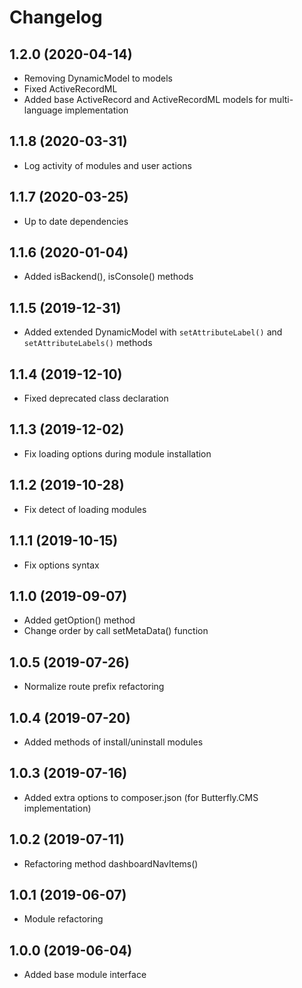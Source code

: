 Changelog
=========

## 1.2.0 (2020-04-14)
 * Removing DynamicModel to models
 * Fixed ActiveRecordML
 * Added base ActiveRecord and ActiveRecordML models for multi-language implementation
 
## 1.1.8 (2020-03-31)
 * Log activity of modules and user actions
 
## 1.1.7 (2020-03-25)
 * Up to date dependencies

## 1.1.6 (2020-01-04)
 * Added isBackend(), isConsole() methods 

## 1.1.5 (2019-12-31)
 * Added extended DynamicModel with `setAttributeLabel()` and `setAttributeLabels()` methods
 
## 1.1.4 (2019-12-10)
 * Fixed deprecated class declaration
 
## 1.1.3 (2019-12-02)
 * Fix loading options during module installation
 
## 1.1.2 (2019-10-28)
 * Fix detect of loading modules
 
## 1.1.1 (2019-10-15)
 * Fix options syntax
 
## 1.1.0 (2019-09-07)
 * Added getOption() method
 * Change order by call setMetaData() function
 
## 1.0.5 (2019-07-26)
 * Normalize route prefix refactoring

## 1.0.4 (2019-07-20)
 * Added methods of install/uninstall modules
 
## 1.0.3 (2019-07-16)
 * Added extra options to composer.json (for Butterfly.CMS implementation)
 
## 1.0.2 (2019-07-11)
 * Refactoring method dashboardNavItems()
 
## 1.0.1 (2019-06-07)
 * Module refactoring
 
## 1.0.0 (2019-06-04)
 * Added base module interface